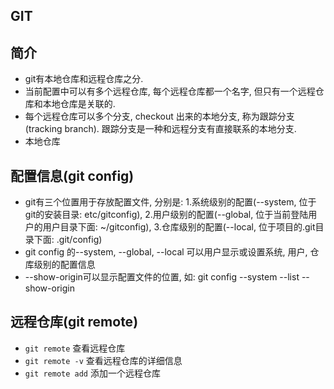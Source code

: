 ## GIT

## 简介
- git有本地仓库和远程仓库之分.
- 当前配置中可以有多个远程仓库, 每个远程仓库都一个名字, 但只有一个远程仓库和本地仓库是关联的.
- 每个远程仓库可以多个分支, checkout 出来的本地分支, 称为跟踪分支(tracking branch). 跟踪分支是一种和远程分支有直接联系的本地分支.
- 本地仓库

## 配置信息(git config)
- git有三个位置用于存放配置文件, 分别是: 1.系统级别的配置(--system, 位于git的安装目录: etc/gitconfig), 2.用户级别的配置(--global, 位于当前登陆用户的用户目录下面: ~/gitconfig), 3.仓库级别的配置(--local, 位于项目的.git目录下面: .git/config)
- git config 的--system, --global, --local 可以用户显示或设置系统, 用户, 仓库级别的配置信息
- --show-origin可以显示配置文件的位置, 如: git config --system --list --show-origin

## 远程仓库(git remote)
- `git remote` 查看远程仓库
- `git remote -v` 查看远程仓库的详细信息
- `git remote add` 添加一个远程仓库